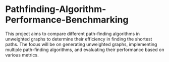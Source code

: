 # Pathfinding-Algorithm-Performance-Benchmarking
This project aims to compare different path-finding algorithms in unweighted graphs to determine their efficiency in finding the shortest paths. The focus will be on generating unweighted graphs, implementing multiple path-finding algorithms, and evaluating their performance based on various metrics. 

